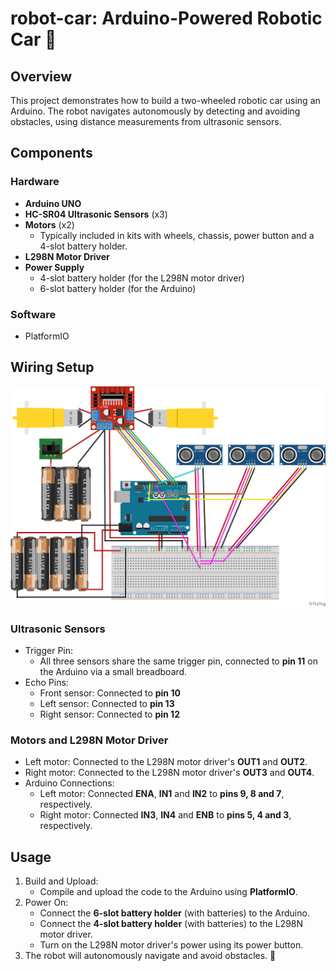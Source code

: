 # robot-car: Arduino-Powered Robotic Car 🤖

## Overview
This project demonstrates how to build a two-wheeled robotic car using an Arduino. The robot navigates autonomously by detecting and avoiding obstacles, using distance measurements from ultrasonic sensors.

## Components
### Hardware
- **Arduino UNO**
- **HC-SR04 Ultrasonic Sensors** (x3)
- **Motors** (x2)
  - Typically included in kits with wheels, chassis, power button and a 4-slot battery holder.
- **L298N Motor Driver**
- **Power Supply**
  - 4-slot battery holder (for the L298N motor driver)
  - 6-slot battery holder (for the Arduino)

### Software
- PlatformIO

## Wiring Setup
![RobotCarWiringDiagram.png](RobotCarWiringDiagram.png)
### Ultrasonic Sensors
  - Trigger Pin:
    - All three sensors share the same trigger pin, connected to **pin 11** on the Arduino via a small breadboard.
  - Echo Pins:
    - Front sensor: Connected to **pin 10**
    - Left sensor: Connected to **pin 13**
    - Right sensor: Connected to **pin 12**

### Motors and L298N Motor Driver
  - Left motor: Connected to the L298N motor driver's **OUT1** and **OUT2**.
  - Right motor: Connected to the L298N motor driver's **OUT3** and **OUT4**.
  - Arduino Connections:
    - Left motor: Connected **ENA**, **IN1** and **IN2** to **pins 9, 8 and 7**, respectively.
    - Right motor: Connected **IN3**, **IN4** and **ENB** to **pins 5, 4 and 3**, respectively.

## Usage
1. Build and Upload:
   - Compile and upload the code to the Arduino using **PlatformIO**.
2. Power On:
   - Connect the **6-slot battery holder** (with batteries) to the Arduino.
   - Connect the **4-slot battery holder** (with batteries) to the L298N motor driver.
   - Turn on the L298N motor driver's power using its power button.
3. The robot will autonomously navigate and avoid obstacles. 🥳
